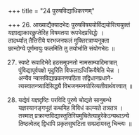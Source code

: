 +++
title = "24 पुरुषविद्याधिकरणम्"

+++
26. आख्याद्यैक्यादभेदः पुरुषविषययोर्विद्ययोरित्ययुक्तं  
यज्ञाद्याकारकॢप्तेरिह विषमतया रूपभेदप्रसिद्धेः ।  
तादर्थ्यात् तैत्तिरीये परभजनफलं मुक्तिरत्राप्यनूक्ता  
छान्दोग्ये पूर्णमायुः फलमिति तु तयोर्भाति संयोगभेदः ॥

27. स्पष्टे रूपादिभेदे हठसमुपनतो नामसाम्यादिमात्रात्  
पुंविद्यापूर्वपक्षो मृदुरिति विफलाऽधिक्रियैषेति चेन्न ।  
अन्यैव न्यासविद्याप्रकरणपठिता तद्विधानप्रधाने-  
त्यस्वातन्त्र्यादिसिद्ध्यै विभजनमनयोरित्यतीवार्थवत्त्वात् ॥

28. यद्येवं यज्ञदृष्टिः परविदि पुरुषे चोद्यते सानुबन्धे  
यज्ञस्यानङ्गभूतं कथमिह विविधं कल्प्यते तत्रतत्र ।  
तस्मात् प्रक्रान्तविद्यास्तुतिरियमुचितेत्याहुरेकेऽन्यथाऽन्ये  
तिष्ठत्वेतद् द्विधापि प्रकृतसुघटिता सम्प्रदायस्तु चिन्त्यः ॥